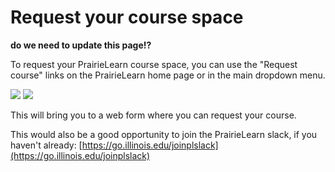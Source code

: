 # Request your course space

**do we need to update this page!?**

To request your PrairieLearn course space, you can use the "Request course" links on the PrairieLearn home page or in the main dropdown menu.

![](requestCourseButton.png)
![](requestCourseDropdown.png)

This will bring you to a web form where you can request your course.

This would also be a good opportunity to join the PrairieLearn slack, if you haven't already: [https://go.illinois.edu/joinplslack](https://go.illinois.edu/joinplslack)
